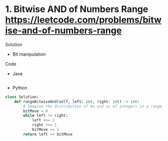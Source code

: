 # 1. Bitwise AND of Numbers Range https://leetcode.com/problems/bitwise-and-of-numbers-range

Solution

- Bit manipulation

Code

- Java

```java

```

- Python

```python
class Solution:
    def rangeBitwiseAnd(self, left: int, right: int) -> int:
        # Imagine the distribution of 0s and 1s of integers in a range. There are 'a lot of' difference, and we are doing "bitwise AND"... So this problem is equivalent to that we find the common prefix of left and right
        bitMove = 0
        while left != right:
            left >>= 1
            right >>= 1
            bitMove += 1
        return left << bitMove
```

